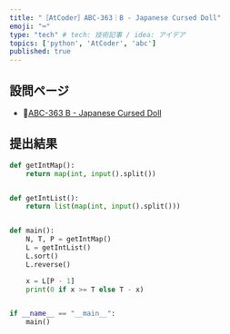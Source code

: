 ```yaml
---
title: "［AtCoder］ABC-363｜B - Japanese Cursed Doll"
emoji: "⌨️"
type: "tech" # tech: 技術記事 / idea: アイデア
topics: ['python', 'AtCoder', 'abc']
published: true
---
```


## 設問ページ

- 🔗[ABC-363 B - Japanese Cursed Doll](https://atcoder.jp/contests/abc363/tasks/abc363_b)

## 提出結果

```python
def getIntMap():
    return map(int, input().split())


def getIntList():
    return list(map(int, input().split()))


def main():
    N, T, P = getIntMap()
    L = getIntList()
    L.sort()
    L.reverse()

    x = L[P - 1]
    print(0 if x >= T else T - x)


if __name__ == "__main__":
    main()
```
